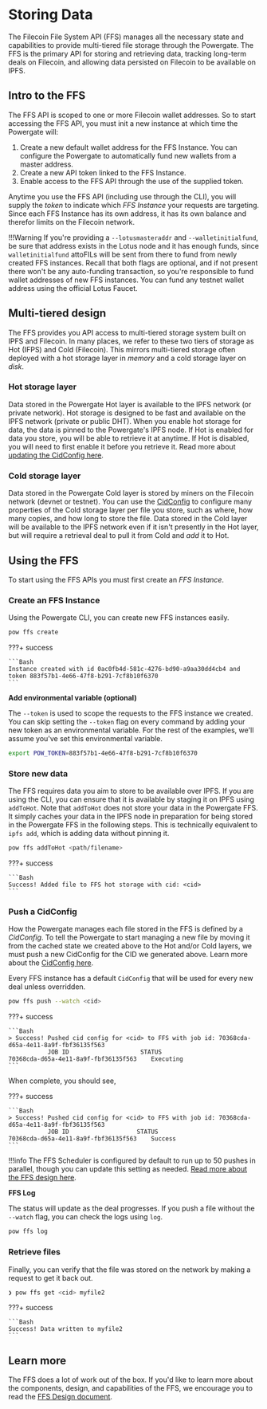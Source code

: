 # Storing Data

The Filecoin File System API (FFS) manages all the necessary state and capabilities to provide multi-tiered file storage through the Powergate. The FFS is the primary API for storing and retrieving data, tracking long-term deals on Filecoin, and allowing data persisted on Filecoin to be available on IPFS. 

## Intro to the FFS

The FFS API is scoped to one or more Filecoin wallet addresses. So to start accessing the FFS API, you must init a new instance at which time the Powergate will:

1. Create a new default wallet address for the FFS Instance. You can configure the Powergate to automatically fund new wallets from a master address.
2. Create a new API token linked to the FFS Instance.
3. Enable access to the FFS API through the use of the supplied token.

Anytime you use the FFS API (including use through the CLI), you will supply the _token_ to indicate which _FFS Instance_ your requests are targeting. Since each FFS Instance has its own address, it has its own balance and therefor limits on the Filecoin network.

!!!Warning
    If you're providing a `--lotusmasteraddr` and `--walletinitialfund`, be sure that address exists in the Lotus node and it has enough funds, since `walletinitialfund` attoFILs will be sent from there to fund from newly created FFS instances. Recall that both flags are optional, and if not present there won't be any auto-funding transaction, so you're responsible to fund wallet addresses of new FFS instances. You can fund any testnet wallet address using the official Lotus Faucet.

## Multi-tiered design

The FFS provides you API access to multi-tiered storage system built on IPFS and Filecoin. In many places, we refer to these two tiers of storage as Hot (IFPS) and Cold (Filecoin). This mirrors multi-tiered storage often deployed with a hot storage layer in _memory_ and a cold storage layer on _disk_.

### Hot storage layer

Data stored in the Powergate Hot layer is available to the IPFS network (or private network). Hot storage is designed to be fast and available on the IPFS network (private or public DHT). When you enable hot storage for data, the data is pinned to the Powergate's IPFS node. If Hot is enabled for data you store, you will be able to retrieve it at anytime. If Hot is disabled, you will need to first enable it before you retrieve it. Read more about [updating the CidConfig here](cidconfig.md).

### Cold storage layer

Data stored in the Powergate Cold layer is stored by miners on the Filecoin network (devnet or testnet). You can use the [CidConfig](cidconfig.md) to configure many properties of the Cold storage layer per file you store, such as where, how many copies, and how long to store the file. Data stored in the Cold layer will be available to the IPFS network even if it isn't presently in the Hot layer, but will require a retrieval deal to pull it from Cold and _add_ it to Hot.

## Using the FFS

To start using the FFS APIs you must first create an _FFS Instance_.

### Create an FFS Instance

Using the Powergate CLI, you can create new FFS instances easily.

```bash
pow ffs create
```

???+ success

    ```Bash
    Instance created with id 0ac0fb4d-581c-4276-bd90-a9aa30dd4cb4 and token 883f57b1-4e66-47f8-b291-7cf8b10f6370
    ```

**Add environmental variable (optional)**

The `--token` is used to scope the requests to the FFS instance we created. You can skip setting the `--token` flag on every command by adding your new token as an environmental variable. For the rest of the examples, we'll assume you've set this environmental variable.

```bash
export POW_TOKEN=883f57b1-4e66-47f8-b291-7cf8b10f6370
```

### Store new data

The FFS requires data you aim to store to be available over IPFS. If you are using the CLI, you can ensure that it is available by staging it on IPFS using `addToHot`. Note that `addToHot` does not store your data in the Powergate FFS. It simply caches your data in the IPFS node in preparation for being stored in the Powergate FFS in the following steps. This is technically equivalent to `ipfs add`, which is adding data without pinning it.

```bash
pow ffs addToHot <path/filename>
```

???+ success

    ```Bash
    Success! Added file to FFS hot storage with cid: <cid>
    ```

### Push a CidConfig

How the Powergate manages each file stored in the FFS is defined by a _CidConfig_. To tell the Powergate to start managing a new file by moving it from the cached state we created above to the Hot and/or Cold layers, we must push a new CidConfig for the CID we generated above. Learn more about the [CidConfig here](cidconfig.md).

Every FFS instance has a default `CidConfig` that will be used for every new deal unless overridden.

```bash
pow ffs push --watch <cid>
```

???+ success

    ```Bash
    > Success! Pushed cid config for <cid> to FFS with job id: 70368cda-d65a-4e11-8a9f-fbf36135f563
               JOB ID                	 STATUS    
    70368cda-d65a-4e11-8a9f-fbf36135f563	Executing
    ```

When complete, you should see,

???+ success

    ```Bash
    > Success! Pushed cid config for <cid> to FFS with job id: 70368cda-d65a-4e11-8a9f-fbf36135f563
               JOB ID                   STATUS
    70368cda-d65a-4e11-8a9f-fbf36135f563    Success
    ```

!!!info
    The FFS Scheduler is configured by default to run up to 50 pushes in parallel, though you can update this setting as needed. [Read more about the FFS design here](https://github.com/textileio/powergate/blob/master/ffs/Design.md).

**FFS Log**

The status will update as the deal progresses. If you push a file without the `--watch` flag, you can check the logs using `log`.

```bash
pow ffs log
```

### Retrieve files

Finally, you can verify that the file was stored on the network by making a request to get it back out. 

```bash
❯ pow ffs get <cid> myfile2
```

???+ success

    ```Bash
    Success! Data written to myfile2
    ```

## Learn more

The FFS does a lot of work out of the box. If you'd like to learn more about the components, design, and capabilities of the FFS, we encourage you to read the [FFS Design document](https://github.com/textileio/powergate/blob/master/ffs/Design.md).